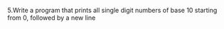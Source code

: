 5.Write a program that prints all single digit numbers of base 10 starting from 0, followed by a new line
